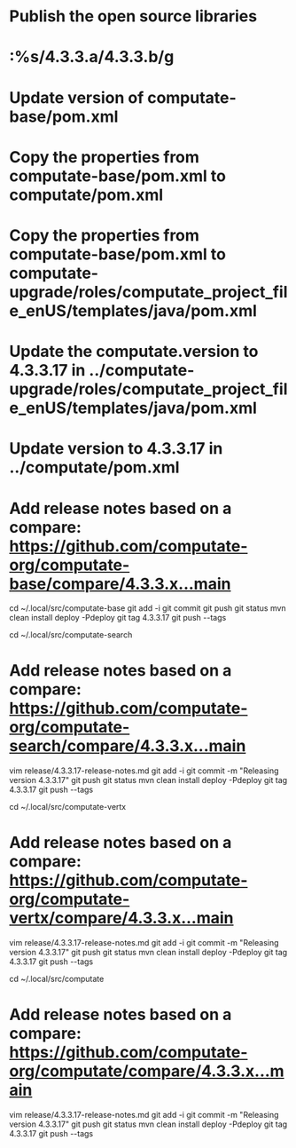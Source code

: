 # Publish the open source libraries

# :%s/4.3.3.a/4.3.3.b/g

# Update version of computate-base/pom.xml
# Copy the properties from computate-base/pom.xml to computate/pom.xml
# Copy the properties from computate-base/pom.xml to computate-upgrade/roles/computate_project_file_enUS/templates/java/pom.xml
# Update the computate.version to 4.3.3.17 in ../computate-upgrade/roles/computate_project_file_enUS/templates/java/pom.xml
# Update version to 4.3.3.17 in ../computate/pom.xml
# Add release notes based on a compare: https://github.com/computate-org/computate-base/compare/4.3.3.x...main

cd ~/.local/src/computate-base
git add -i
git commit
git push
git status
mvn clean install deploy -Pdeploy
git tag 4.3.3.17
git push --tags

cd ~/.local/src/computate-search
# Add release notes based on a compare: https://github.com/computate-org/computate-search/compare/4.3.3.x...main
vim release/4.3.3.17-release-notes.md
git add -i
git commit -m "Releasing version 4.3.3.17"
git push
git status
mvn clean install deploy -Pdeploy
git tag 4.3.3.17
git push --tags

cd ~/.local/src/computate-vertx
# Add release notes based on a compare: https://github.com/computate-org/computate-vertx/compare/4.3.3.x...main
vim release/4.3.3.17-release-notes.md
git add -i
git commit -m "Releasing version 4.3.3.17"
git push
git status
mvn clean install deploy -Pdeploy
git tag 4.3.3.17
git push --tags

cd ~/.local/src/computate
# Add release notes based on a compare: https://github.com/computate-org/computate/compare/4.3.3.x...main
vim release/4.3.3.17-release-notes.md
git add -i
git commit -m "Releasing version 4.3.3.17"
git push
git status
mvn clean install deploy -Pdeploy
git tag 4.3.3.17
git push --tags

